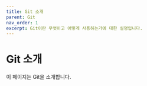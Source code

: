 ```yaml
---
title: Git 소개
parent: Git
nav_order: 1
excerpt: Git이란 무엇이고 어떻게 사용하는가에 대한 설명입니다.
---
```

# Git 소개
이 페이지는 Git을 소개합니다.


